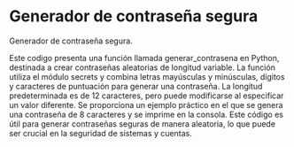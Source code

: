# Generador de contraseña segura
Generador de contraseña segura.

Este codigo presenta una función llamada generar_contrasena en Python, destinada a crear contraseñas aleatorias de longitud variable. La función utiliza el módulo secrets y combina letras mayúsculas y minúsculas, dígitos y caracteres de puntuación para generar una contraseña. La longitud predeterminada es de 12 caracteres, pero puede modificarse al especificar un valor diferente. Se proporciona un ejemplo práctico en el que se genera una contraseña de 8 caracteres y se imprime en la consola. Este código es útil para generar contraseñas seguras de manera aleatoria, lo que puede ser crucial en la seguridad de sistemas y cuentas.
